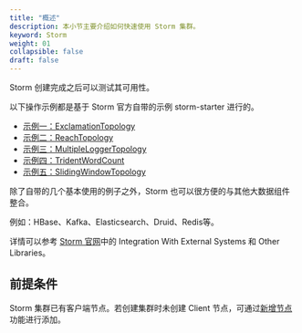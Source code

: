 ```yaml
---
title: "概述"
description: 本小节主要介绍如何快速使用 Storm 集群。 
keyword: Storm
weight: 01
collapsible: false
draft: false
---
```


Storm 创建完成之后可以测试其可用性。

以下操作示例都是基于 Storm 官方自带的示例 storm-starter 进行的。

- [示例一：ExclamationTopology](/bigdata/storm/manual/20_test_storm/10_exclamationtopology)
- [示例二：ReachTopology](/bigdata/storm/manual/20_test_storm/20_reachtopology)
- [示例三：MultipleLoggerTopology](/bigdata/storm/manual/20_test_storm/30_multipleloggertopology)
- [示例四：TridentWordCount](/bigdata/storm/manual/20_test_storm/40_tridentwordcount)
- [示例五：SlidingWindowTopology](/bigdata/storm/manual/20_test_storm/50_slidingwindowtopology)

除了自带的几个基本使用的例子之外，Storm 也可以很方便的与其他大数据组件整合。

例如：HBase、Kafka、Elasticsearch、Druid、Redis等。

详情可以参考 [Storm 官网](http://storm.apache.org/)中的 Integration With External Systems 和 Other Libraries。

## 前提条件

Storm 集群已有客户端节点。若创建集群时未创建 Client 节点，可通过[新增节点](/bigdata/storm/manual/30_mgt_node/add_node)功能进行添加。
